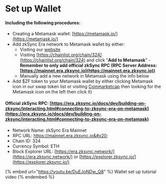 # Set up Wallet

#### Including the following procedures:

* Creating a Metamask wallet: [https://metamask.io/](https://metamask.io/)
* Add zkSync Era network to Metamask wallet by either:&#x20;
  * Visiting our [website ](https://zkswap.finance/)
  * Visiting [https://chainlist.org/chain/324](https://chainlist.org/chain/324) and click "**Add to Metamask**" - **Remember to only add official zkSync RPC (**RPC Server Address: [https://mainnet.era.zksync.io](https://mainnet.era.zksync.io)**)**
  * Manually add a new network in Metamask using the info below
* Add $ZF token to your Metamask wallet by either clicking Metamask icon in our swap token list or visiting [Coinmarketcap](https://coinmarketcap.com/currencies/zkswap-finance/) then looking for the Metamask icon on the left then click it)

#### Official zkSync RPC: [https://era.zksync.io/docs/dev/building-on-zksync/interacting.html#connecting-to-zksync-era-on-metamask](https://era.zksync.io/docs/dev/building-on-zksync/interacting.html#connecting-to-zksync-era-on-metamask)

* Network Name: zkSync Era Mainnet&#x20;
* RPC URL: https://mainnet.era.zksync.io&#x20;
* Chain ID: 324&#x20;
* Currency Symbol: ETH&#x20;
* Block Explorer URL: [https://era.zksync.network/](https://era.zksync.network/) or [https://explorer.zksync.io/](https://explorer.zksync.io/)

{% embed url="https://youtu.be/DuEJoNDw_Q8" %}
Wallet set up tutorial video
{% endembed %}
